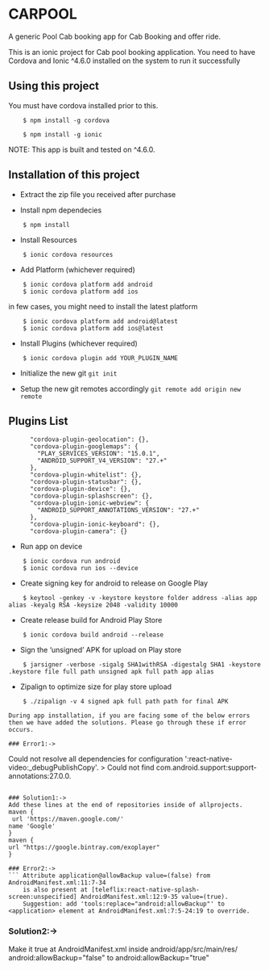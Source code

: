 # CARPOOL
A generic Pool Cab booking app for Cab Booking and offer ride.

This is an ionic project for Cab pool booking application. You need to have Cordova and Ionic ^4.6.0 installed on the system to run it successfully

## Using this project

You must have cordova installed prior to this.

```
    $ npm install -g cordova
```


```
    $ npm install -g ionic
```

NOTE: This app is built and tested on ^4.6.0.


## Installation of this project

* Extract the zip file you received after purchase

* Install npm dependecies

```
    $ npm install
```

* Install Resources

```
    $ ionic cordova resources
```

* Add Platform (whichever required)

```
    $ ionic cordova platform add android
    $ ionic cordova platform add ios
```
in few cases, you might need to install the latest platform
```
    $ ionic cordova platform add android@latest
    $ ionic cordova platform add ios@latest
```

* Install Plugins (whichever required)

```
    $ ionic cordova plugin add YOUR_PLUGIN_NAME
```

* Initialize the new git
    ```git init```

* Setup the new git remotes accordingly
    ```git remote add origin new remote```


## Plugins List

```
      "cordova-plugin-geolocation": {},
      "cordova-plugin-googlemaps": {
        "PLAY_SERVICES_VERSION": "15.0.1",
        "ANDROID_SUPPORT_V4_VERSION": "27.+"
      },
      "cordova-plugin-whitelist": {},
      "cordova-plugin-statusbar": {},
      "cordova-plugin-device": {},
      "cordova-plugin-splashscreen": {},
      "cordova-plugin-ionic-webview": {
        "ANDROID_SUPPORT_ANNOTATIONS_VERSION": "27.+"
      },
      "cordova-plugin-ionic-keyboard": {},
      "cordova-plugin-camera": {}
```


* Run app on device

```
    $ ionic cordova run android
    $ ionic cordova run ios --device
```

* Create signing key for android to release on Google Play

```
    $ keytool -genkey -v -keystore keystore folder address -alias app alias -keyalg RSA -keysize 2048 -validity 10000
```

* Create release build for Android Play Store

```
    $ ionic cordova build android --release
```

* Sign the ‘unsigned’ APK for upload on Play store

```
    $ jarsigner -verbose -sigalg SHA1withRSA -digestalg SHA1 -keystore .keystore file full path unsigned apk full path app alias
```


* Zipalign to optimize size for play store upload

```
    $ ./zipalign -v 4 signed apk full path path for final APK
``` 
```
During app installation, if you are facing some of the below errors then we have added the solutions. Please go through these if error occurs.
 
### Error1:-> 
```
Could not resolve all dependencies for configuration ':react-native-video:_debugPublishCopy'.
         > Could not find com.android.support:support-annotations:27.0.0.
```

### Solution1:->
Add these lines at the end of repositories inside of allprojects.
maven {
 url 'https://maven.google.com/'
name 'Google'
}
maven {
url "https://google.bintray.com/exoplayer"
}

### Error2:->
``` Attribute application@allowBackup value=(false) from AndroidManifest.xml:11:7-34
    is also present at [teleflix:react-native-splash-screen:unspecified] AndroidManifest.xml:12:9-35 value=(true).
    Suggestion: add 'tools:replace="android:allowBackup"' to <application> element at AndroidManifest.xml:7:5-24:19 to override.
 ```

### Solution2:->
Make it true at AndroidManifest.xml inside android/app/src/main/res/
 android:allowBackup="false"
to
 android:allowBackup="true"

 ```